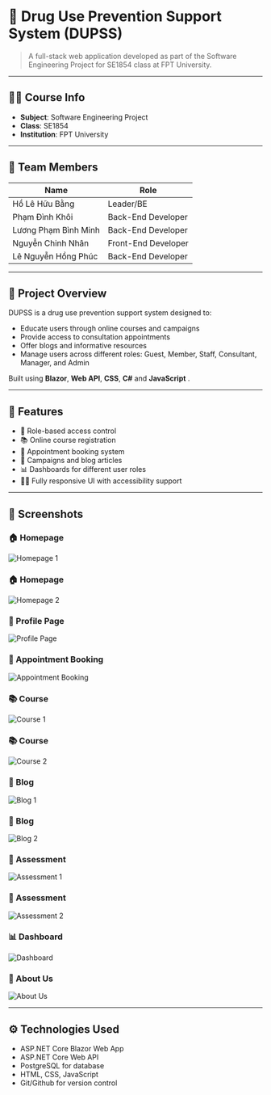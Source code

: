 # 💊 Drug Use Prevention Support System (DUPSS)

> A full-stack web application developed as part of the Software Engineering Project for SE1854 class at FPT University.

---

## 👨‍🏫 Course Info
- **Subject**: Software Engineering Project  
- **Class**: SE1854  
- **Institution**: FPT University  

---

## 👥 Team Members

| Name                  | Role               |
|-----------------------|--------------------|
| Hồ Lê Hữu Bằng        | Leader/BE          |
| Phạm Đình Khôi        | Back-End Developer |
| Lương Phạm Bình Minh  | Back-End Developer |
| Nguyễn Chinh Nhân     | Front-End Developer|
| Lê Nguyễn Hồng Phúc   | Back-End Developer |

---

## 🧩 Project Overview

DUPSS is a drug use prevention support system designed to:
- Educate users through online courses and campaigns  
- Provide access to consultation appointments  
- Offer blogs and informative resources  
- Manage users across different roles: Guest, Member, Staff, Consultant, Manager, and Admin  

Built using **Blazor**, **Web API**, **CSS**, **C#** and **JavaScript** .

---

## 🚀 Features

- 👤 Role-based access control
- 📚 Online course registration
- 📅 Appointment booking system
- 📢 Campaigns and blog articles
- 📊 Dashboards for different user roles
- 🧑‍💻 Fully responsive UI with accessibility support

---

## 📸 Screenshots

### 🏠 Homepage 
![Homepage 1](./images/Others/Homepage1.png)

### 🏠 Homepage 
![Homepage 2](./images/Others/Homepage2.png)

### 👤 Profile Page
![Profile Page](./images/Others/Profile.png)

### 📅 Appointment Booking
![Appointment Booking](./images/Others/BookingAppointment.png)

### 📚 Course 
![Course 1](./images/Others/Course1.png)

### 📚 Course 
![Course 2](./images/Others/Course2.png)

### 📝 Blog 
![Blog 1](./images/Others/Blog1.png)

### 📝 Blog 
![Blog 2](./images/Others/Blog2.png)

### 📝 Assessment 
![Assessment 1](./images/Others/Assessment1.png)

### 📝 Assessment 
![Assessment 2](./images/Others/Assessment2.png)

### 📊 Dashboard
![Dashboard](./images/Others/Dashboard.png)

### 🧾 About Us
![About Us](./images/Others/AboutUs.png)

---

## ⚙️ Technologies Used

- ASP.NET Core Blazor Web App
- ASP.NET Core Web API
- PostgreSQL for database
- HTML, CSS, JavaScript
- Git/Github for version control
